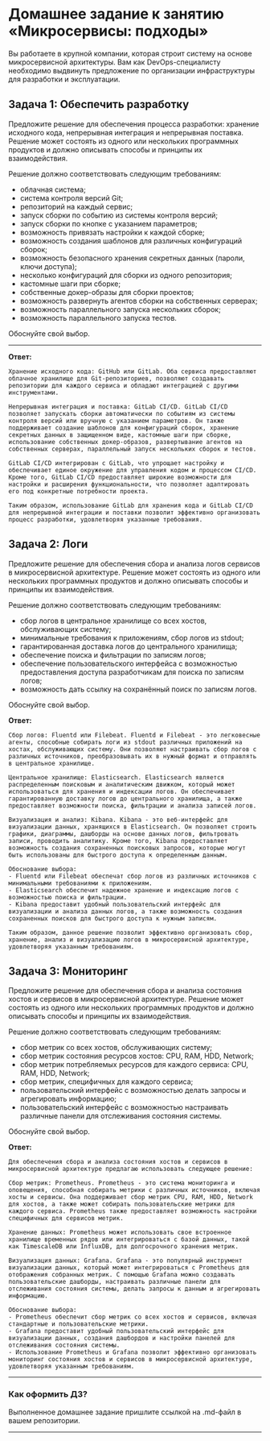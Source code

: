 # Домашнее задание к занятию «Микросервисы: подходы»

Вы работаете в крупной компании, которая строит систему на основе микросервисной архитектуры.
Вам как DevOps-специалисту необходимо выдвинуть предложение по организации инфраструктуры для разработки и эксплуатации.


## Задача 1: Обеспечить разработку

Предложите решение для обеспечения процесса разработки: хранение исходного кода, непрерывная интеграция и непрерывная поставка. 
Решение может состоять из одного или нескольких программных продуктов и должно описывать способы и принципы их взаимодействия.

Решение должно соответствовать следующим требованиям:
- облачная система;
- система контроля версий Git;
- репозиторий на каждый сервис;
- запуск сборки по событию из системы контроля версий;
- запуск сборки по кнопке с указанием параметров;
- возможность привязать настройки к каждой сборке;
- возможность создания шаблонов для различных конфигураций сборок;
- возможность безопасного хранения секретных данных (пароли, ключи доступа);
- несколько конфигураций для сборки из одного репозитория;
- кастомные шаги при сборке;
- собственные докер-образы для сборки проектов;
- возможность развернуть агентов сборки на собственных серверах;
- возможность параллельного запуска нескольких сборок;
- возможность параллельного запуска тестов.

Обоснуйте свой выбор.

---

**Ответ:**<br>

```
Хранение исходного кода: GitHub или GitLab. Оба сервиса предоставляют облачное хранилище для Git-репозиториев, позволяют создавать репозитории для каждого сервиса и обладают интеграцией с другими инструментами.

Непрерывная интеграция и поставка: GitLab CI/CD. GitLab CI/CD позволяет запускать сборки автоматически по событиям из системы контроля версий или вручную с указанием параметров. Он также поддерживает создание шаблонов для конфигураций сборок, хранение секретных данных в защищенном виде, кастомные шаги при сборке, использование собственных докер-образов, развертывание агентов на собственных серверах, параллельный запуск нескольких сборок и тестов.

GitLab CI/CD интегрирован с GitLab, что упрощает настройку и обеспечивает единое окружение для управления кодом и процессом CI/CD. Кроме того, GitLab CI/CD предоставляет широкие возможности для настройки и расширения функциональности, что позволяет адаптировать его под конкретные потребности проекта.

Таким образом, использование GitLab для хранения кода и GitLab CI/CD для непрерывной интеграции и поставки позволит эффективно организовать процесс разработки, удовлетворяя указанные требования.

```


## Задача 2: Логи

Предложите решение для обеспечения сбора и анализа логов сервисов в микросервисной архитектуре.
Решение может состоять из одного или нескольких программных продуктов и должно описывать способы и принципы их взаимодействия.

Решение должно соответствовать следующим требованиям:
- сбор логов в центральное хранилище со всех хостов, обслуживающих систему;
- минимальные требования к приложениям, сбор логов из stdout;
- гарантированная доставка логов до центрального хранилища;
- обеспечение поиска и фильтрации по записям логов;
- обеспечение пользовательского интерфейса с возможностью предоставления доступа разработчикам для поиска по записям логов;
- возможность дать ссылку на сохранённый поиск по записям логов.

Обоснуйте свой выбор.

**Ответ:**<br>

```
Сбор логов: Fluentd или Filebeat. Fluentd и Filebeat - это легковесные агенты, способные собирать логи из stdout различных приложений на хостах, обслуживающих систему. Они позволяют настраивать сбор логов с различных источников, преобразовывать их в нужный формат и отправлять в центральное хранилище.

Центральное хранилище: Elasticsearch. Elasticsearch является распределенным поисковым и аналитическим движком, который может использоваться для хранения и индексации логов. Он обеспечивает гарантированную доставку логов до центрального хранилища, а также предоставляет возможности поиска, фильтрации и анализа записей логов.

Визуализация и анализ: Kibana. Kibana - это веб-интерфейс для визуализации данных, хранящихся в Elasticsearch. Он позволяет строить графики, диаграммы, дашборды на основе данных логов, фильтровать записи, проводить аналитику. Кроме того, Kibana предоставляет возможность создания сохраненных поисковых запросов, которые могут быть использованы для быстрого доступа к определенным данным.

Обоснование выбора:
- Fluentd или Filebeat обеспечат сбор логов из различных источников с минимальными требованиями к приложениям.
- Elasticsearch обеспечит надежное хранение и индексацию логов с возможностью поиска и фильтрации.
- Kibana предоставит удобный пользовательский интерфейс для визуализации и анализа данных логов, а также возможность создания сохраненных поисков для быстрого доступа к нужным записям.

Таким образом, данное решение позволит эффективно организовать сбор, хранение, анализ и визуализацию логов в микросервисной архитектуре, удовлетворяя указанным требованиям.
```


## Задача 3: Мониторинг

Предложите решение для обеспечения сбора и анализа состояния хостов и сервисов в микросервисной архитектуре.
Решение может состоять из одного или нескольких программных продуктов и должно описывать способы и принципы их взаимодействия.

Решение должно соответствовать следующим требованиям:
- сбор метрик со всех хостов, обслуживающих систему;
- сбор метрик состояния ресурсов хостов: CPU, RAM, HDD, Network;
- сбор метрик потребляемых ресурсов для каждого сервиса: CPU, RAM, HDD, Network;
- сбор метрик, специфичных для каждого сервиса;
- пользовательский интерфейс с возможностью делать запросы и агрегировать информацию;
- пользовательский интерфейс с возможностью настраивать различные панели для отслеживания состояния системы.

Обоснуйте свой выбор.

**Ответ:**<br>

```
Для обеспечения сбора и анализа состояния хостов и сервисов в микросервисной архитектуре предлагаю использовать следующее решение:

Сбор метрик: Prometheus. Prometheus - это система мониторинга и оповещения, способная собирать метрики с различных источников, включая хосты и сервисы. Она поддерживает сбор метрик CPU, RAM, HDD, Network для хостов, а также может собирать пользовательские метрики для каждого сервиса. Prometheus также предоставляет возможность настройки специфичных для сервисов метрик.

Хранение данных: Prometheus может использовать свое встроенное хранилище временных рядов или интегрироваться с базой данных, такой как TimescaleDB или InfluxDB, для долгосрочного хранения метрик.

Визуализация данных: Grafana. Grafana - это популярный инструмент визуализации данных, который может интегрироваться с Prometheus для отображения собранных метрик. С помощью Grafana можно создавать пользовательские дашборды, настраивать различные панели для отслеживания состояния системы, делать запросы к данным и агрегировать информацию.

Обоснование выбора:
- Prometheus обеспечит сбор метрик со всех хостов и сервисов, включая стандартные и пользовательские метрики.
- Grafana предоставит удобный пользовательский интерфейс для визуализации данных, создания дашбордов и настройки панелей для отслеживания состояния системы.
- Использование Prometheus и Grafana позволит эффективно организовать мониторинг состояния хостов и сервисов в микросервисной архитектуре, удовлетворяя указанным требованиям.

```

---

### Как оформить ДЗ?

Выполненное домашнее задание пришлите ссылкой на .md-файл в вашем репозитории.

---